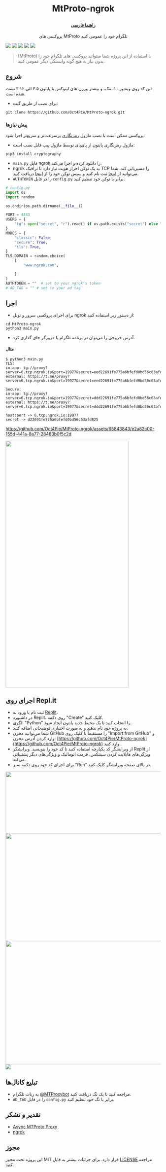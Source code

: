 
# <p align="center">MtProto-ngrok
#### <p align="center">  [راهنما فارسی](FA_README.md)
  
<p align="center"> پروکسی های MtProto تلگرام خود را عمومی کنید 

![](https://img.shields.io/github/issues/Oct4Pie/MtProto-ngrok) 
![](https://img.shields.io/github/forks/Oct4Pie/MtProto-ngrok)
![](https://img.shields.io/github/stars/Oct4Pie/MtProto-ngrok)
![](https://img.shields.io/github/license/Oct4Pie/MtProto-ngrok)
![](https://img.shields.io/twitter/url?url=https%3A%2F%2Fgithub.com%2FOct4Pie%2FMtProto-ngrok)


> (MtProto) با استفاده از این پروژه شما میتوانید پروکسی های تلگرام خود را بدون نیاز به هیچ گونه وابستگی دیگر عمومی کنید.  

## شروع

این کد روی ویندوز ۱۰، مک، و بیشتر ورژن های لینوکس با پایتون ۳.۵ الی ۳.۱۲ تست شده است.

* برای نصب از طریق گیت:
```
git clone https://github.com/Oct4Pie/MtProto-ngrok.git
```

### پیش نیازها

پروکسی ممکن است با نصب ماژول [رمزنگاری](https://pypi.org/project/cryptography/) پرسرعت‌تر و سریع‌تر اجرا شود.

* ماژول رمزنگاری پایتون از پای‌پای توسط ماژول پیپ قابل نصب است:
```
pip3 install cryptography
```

* `main.py` فایل ngrok را دانلود کرده و اجرا می‌کند.
* ngrok به یک توکن احراز هویت نیاز دارد تا ترافیک TCP را مسیریابی کند. شما می‌توانید از [اینجا](https://dashboard.ngrok.com/signup) ثبت نام کنید و سپس توکن خود را از [اینجا](https://dashboard.ngrok.com/get-started/your-authtoken) دریافت کنید.
* `AUTHTOKEN` را در فایل `config.py` برابر با توکن خود تنظیم کنید.
```python
# config.py
import os
import random

os.chdir(os.path.dirname(__file__))

PORT = 4443
USERS = {
    "tg": open("secret", "r").read() if os.path.exists("secret") else "",
}
MODES = {
    "classic": False,
    "secure": True,
    "tls": True,
}
TLS_DOMAIN = random.choice(
    [
        "www.ngrok.com",

    ]
)
AUTHTOKEN = ""  # set to your ngrok's token
# AD_TAG = "" # set to your ad tag
```

## اجرا
* برای اجرای پروکسی سرور و تونل ngrok از دستور زیر استفاده کنید:
```
cd MtProto-ngrok
python3 main.py
```
* آدرس خروجی را می‌توان در برنامه تلگرام یا مرورگر جای گذاری کرد.
#### مثال
```
$ python3 main.py
TLS: 
in-app: tg://proxy?server=6.tcp.ngrok.io&port=19977&secret=eed22691fe775a6bfefd0bd56c63afd8257777772e6e67726f6b2e636f6d
external: https://t.me/proxy?server=6.tcp.ngrok.io&port=19977&secret=eed22691fe775a6bfefd0bd56c63afd8257777772e6e67726f6b2e636f6d 

Secure: 
in-app: tg://proxy?server=6.tcp.ngrok.io&port=19977&secret=ddd22691fe775a6bfefd0bd56c63afd825
external: https://t.me/proxy?server=6.tcp.ngrok.io&port=19977&secret=ddd22691fe775a6bfefd0bd56c63afd825 

host:port -> 6.tcp.ngrok.io:19977
secret -> d22691fe775a6bfefd0bd56c63afd825
```

https://github.com/Oct4Pie/MtProto-ngrok/assets/65843843/e2a82c00-155d-441a-8a77-28483b0f5c2d

<img  src="https://i.imgur.com/EAH4lpc.jpeg"  width="400"  height="800">

## اجرای روی Repl.it
* ثبت نام یا ورود به [Replit](https://replit.com).
* در داشبورد Replit، روی دکمه "Create" کلیک کنید.
* الگوی "Python" را انتخاب کنید تا یک محیط جدید پایتون ایجاد شود.
* به پروژه خود نام بدهید و به صورت اختیاری توضیحاتی اضافه کنید.
* شما می‌توانید مخزن GitHub را مستقیماً با کلیک روی "Import from GitHub" و وارد کردن آدرس مخزن: [https://github.com/Oct4Pie/MtProto-ngrok](https://github.com/Oct4Pie/MtProto-ngrok) وارد کنید.
* از ویرایشگر کد یکپارچه استفاده کنید تا کد خود را بنویسید. ویرایشگر Replit از ویژگی‌های هایلایت کردن سینتکس، فرمت اتوماتیک و ویژگی‌های دیگر پشتیبانی می‌کند.
* برای اجرای کد خود روی دکمه سبز "Run" در بالای صفحه ویرایشگر کلیک کنید.

<img src="https://i.imgur.com/Uv97mK3.png" width="600" height="200">
<img src="https://i.imgur.com/WL6kRsn.png" width="600" height="350">
<img src="https://i.imgur.com/cEJT8yW.png" width="600" height="400">
<img src="https://i.imgur.com/7SkNLmh.png">

## تبلیغ کانال‌ها

* به ربات تلگرام [@MTProxybot](https://t.me/MTProxybot) مراجعه کنید تا یک تگ دریافت کنید.
* `AD_TAG` را در فایل `config.py` برابر با تگ خود تنظیم کنید.

## تقدیر و تشکر

* [Async MTProto Proxy](https://github.com/alexbers/mtprotoproxy)
* [ngrok](https://ngrok.io)

## مجوز
این پروژه تحت مجوز MIT قرار دارد.
برای جزئیات بیشتر به فایل [LICENSE](LICENSE) مراجعه کنید.
